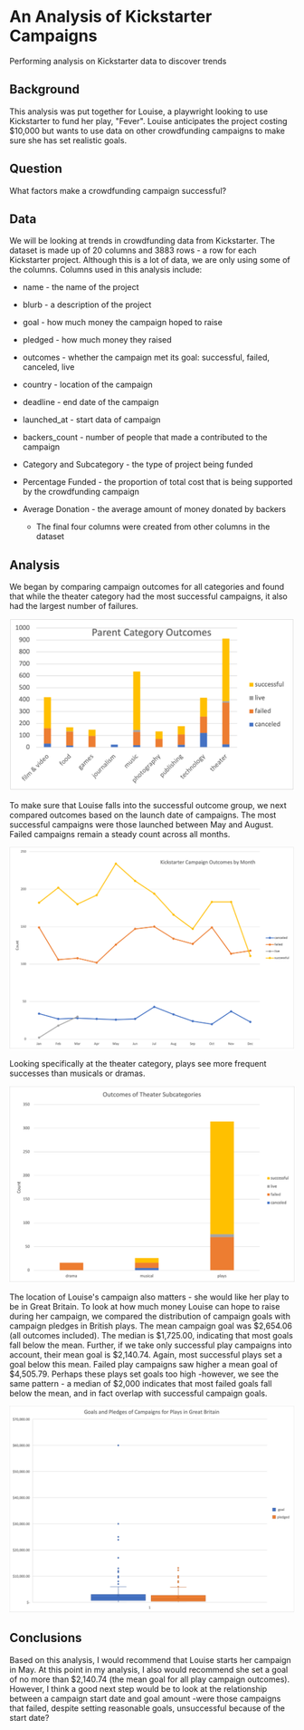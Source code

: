 # An Analysis of Kickstarter Campaigns 
Performing analysis on Kickstarter data to discover trends

## Background
This analysis was put together for Louise, a playwright looking to use Kickstarter to fund her play, "Fever". Louise anticipates the project costing $10,000 but wants to use data on other crowdfunding campaigns to make sure she has set realistic goals. 

## Question
What factors make a crowdfunding campaign successful?

## Data
We will be looking at trends in crowdfunding data from Kickstarter. The dataset is made up of 20 columns and 3883 rows - a row for each Kickstarter project. Although this is a lot of data, we are only using some of the columns. Columns used in this analysis include:
* name - the name of the project
* blurb - a description of the project
* goal - how much money the campaign hoped to raise
* pledged - how much money they raised
* outcomes - whether the campaign met its goal: successful, failed, canceled, live
* country - location of the campaign
* deadline - end date of the campaign
* launched_at - start data of campaign
* backers_count - number of people that made a contributed to the campaign
* Category and Subcategory - the type of project being funded
* Percentage Funded - the proportion of total cost that is being supported by the crowdfunding campaign
* Average Donation - the average amount of money donated by backers
    
    * The final four columns were created from other columns in the dataset

## Analysis
We began by comparing campaign outcomes for all categories and found that while the theater category had the most successful campaigns, it also had the largest number of failures. 

![ParentCategoryOutcomes.png](https://github.com/charliuden/kickstarter-analysis/blob/main/ParentCategotyOutcomes.png)

To make sure that Louise falls into the successful outcome group, we next compared outcomes based on the launch date of campaigns. The most successful campaigns were those launched between May and August. Failed campaigns remain a steady count across all months. 

![OutcomesByMonth.png](https://github.com/charliuden/kickstarter-analysis/blob/main/OutcomesByMonth.png)

Looking specifically at the theater category, plays see more frequent successes than musicals or dramas. 

![TheaterSubcategoryOutcomes.png](https://github.com/charliuden/kickstarter-analysis/blob/main/TheaterSubcategoryOutcomes.png)

The location of Louise's campaign also matters - she would like her play to be in Great Britain. To look at how much money Louise can hope to raise during her campaign, we compared the distribution of campaign goals with campaign pledges in British plays. The mean campaign goal was $2,654.06 (all outcomes included). The median is $1,725.00, indicating that most goals fall below the mean. Further, if we take only successful play campaigns into account, their mean goal is $2,140.74. Again, most successful plays set a goal below this mean. Failed play campaigns saw higher a mean goal of $4,505.79. Perhaps these plays set goals too high -however, we see the same pattern - a median of $2,000 indicates that most failed goals fall below the mean, and in fact overlap with successful campaign goals. 

![Boxplot_GB_Goals_Pledges.png](https://github.com/charliuden/kickstarter-analysis/blob/main/Boxplot_GB_Goals_Pledges.png)

## Conclusions
Based on this analysis, I would recommend that Louise starts her campaign in May. At this point in my analysis, I also would recommend she set a goal of no more than $2,140.74 (the mean goal for all play campaign outcomes). However, I think a good next step would be to look at the relationship between a campaign start date and goal amount -were those campaigns that failed, despite setting reasonable goals, unsuccessful because of the start date? 
